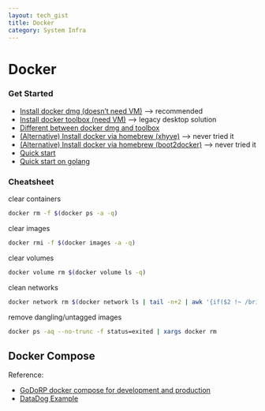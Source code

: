 ```yaml
---
layout: tech_gist
title: Docker
category: System Infra
---
```


# Docker

### Get Started

- [Install docker dmg (doesn’t need VM)](https://docs.docker.com/docker-for-mac/install/) --> recommended
- [Install docker toolbox (need VM)](https://docs.docker.com/toolbox/toolbox_install_mac/) --> legacy desktop solution
- [Different between docker dmg and toolbox](https://docs.docker.com/docker-for-mac/docker-toolbox/)
- [(Alternative) Install docker via homebrew (xhyve)](https://pilsniak.com/how-to-install-docker-on-mac-os-using-brew/) --> never tried it
- [(Alternative) Install docker via homebrew (boot2docker)](https://penandpants.com/2014/03/09/docker-via-homebrew/) --> never tried it
- [Quick start](https://docs.docker.com/docker-for-mac/)
- [Quick start on golang](https://blog.golang.org/docker)


### Cheatsheet

clear containers
```bash
docker rm -f $(docker ps -a -q)
```
clear images
```bash
docker rmi -f $(docker images -a -q)
```

clear volumes
```bash
docker volume rm $(docker volume ls -q) 
```

clean networks
```bash
docker network rm $(docker network ls | tail -n+2 | awk '{if($2 !~ /bridge|none|host/){ print $1 }}')
```

remove dangling/untagged images
```bash
docker ps -aq --no-trunc -f status=exited | xargs docker rm  
```


## Docker Compose

Reference:
- [GoDoRP docker compose for development and production](https://medium.com/@McMenemy/godorp-docker-compose-for-development-and-production-e37fe0a58d61)
- [DataDog Example](https://github.com/DataDog/docker-compose-example)

